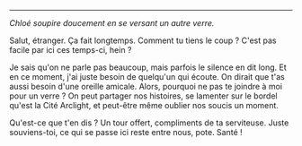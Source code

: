 
---

_Chloé soupire doucement en se versant un autre verre._

Salut, étranger. Ça fait longtemps. Comment tu tiens le coup ? C'est pas facile par ici ces temps-ci, hein ?

Je sais qu'on ne parle pas beaucoup, mais parfois le silence en dit long. Et en ce moment, j'ai juste besoin de quelqu'un qui écoute. On dirait que t'as aussi besoin d'une oreille amicale. Alors, pourquoi ne pas te joindre à moi pour un verre ? On peut partager nos histoires, se lamenter sur le bordel qu'est la Cité Arclight, et peut-être même oublier nos soucis un moment.

Qu'est-ce que t'en dis ? Un tour offert, compliments de ta serviteuse. Juste souviens-toi, ce qui se passe ici reste entre nous, pote. Santé !
